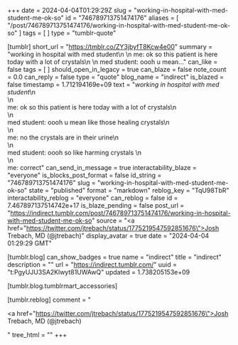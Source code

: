 +++
date = 2024-04-04T01:29:29Z
slug = "working-in-hospital-with-med-student-me-ok-so"
id = "746789713751474176"
aliases = [ "/post/746789713751474176/working-in-hospital-with-med-student-me-ok-so" ]
tags = [ ]
type = "tumblr-quote"

[tumblr]
short_url = "https://tmblr.co/ZY3jbyfT8Kcw4e00"
summary = "working in hospital with med student\n \n me: ok so this patient is here today with a lot of crystals\n \n med student: oooh u mean..."
can_like = false
tags = [ ]
should_open_in_legacy = true
can_blaze = false
note_count = 0.0
can_reply = false
type = "quote"
blog_name = "indirect"
is_blazed = false
timestamp = 1.712194169e+09
text = "<em>working in hospital with med student</em>\n<br/>\n<br/>me: ok so this patient is here today with a lot of crystals\n<br/>\n<br/>med student: oooh u mean like those healing crystals\n<br/>\n<br/>me: no the crystals are in their urine\n<br/>\n<br/>med student: oooh so like harming crystals \n<br/>\n<br/>me: correct"
can_send_in_message = true
interactability_blaze = "everyone"
is_blocks_post_format = false
id_string = "746789713751474176"
slug = "working-in-hospital-with-med-student-me-ok-so"
state = "published"
format = "markdown"
reblog_key = "TqU98TbR"
interactability_reblog = "everyone"
can_reblog = false
id = 7.467897137514742e+17
is_blaze_pending = false
post_url = "https://indirect.tumblr.com/post/746789713751474176/working-in-hospital-with-med-student-me-ok-so"
source = "<a href=\"https://twitter.com/jtrebach/status/1775219547592851676\">Josh Trebach, MD (@jtrebach)</a>"
display_avatar = true
date = "2024-04-04 01:29:29 GMT"

[tumblr.blog]
can_show_badges = true
name = "indirect"
title = "indirect"
description = ""
url = "https://indirect.tumblr.com/"
uuid = "t:PgyUJU3SA2Klwyt81UWAwQ"
updated = 1.738205153e+09

[tumblr.blog.tumblrmart_accessories]

[tumblr.reblog]
comment = "<p><a href=\"https://twitter.com/jtrebach/status/1775219547592851676\">Josh Trebach, MD (@jtrebach)</a></p>"
tree_html = ""
+++
